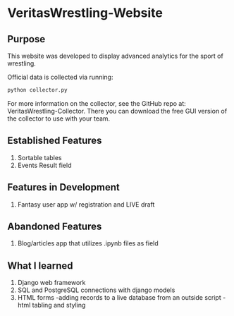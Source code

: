 # VeritasWrestling-Website

## Purpose
This website was developed to display advanced analytics for the sport of wrestling.

Official data is collected via running:
```python
python collector.py
```

For more information on the collector, see the GitHub repo at: VeritasWrestling-Collector.
There you can download the free GUI version of the collector to use with your team.

## Established Features
1. Sortable tables
2. Events Result field

## Features in Development
1. Fantasy user app w/ registration and LIVE draft

## Abandoned Features
1. Blog/articles app that utilizes .ipynb files as field

## What I learned
1.  Django web framework
2.  SQL and PostgreSQL connections with django models
3.  HTML forms
    -adding records to a live database from an outside script
    -html tabling and styling
